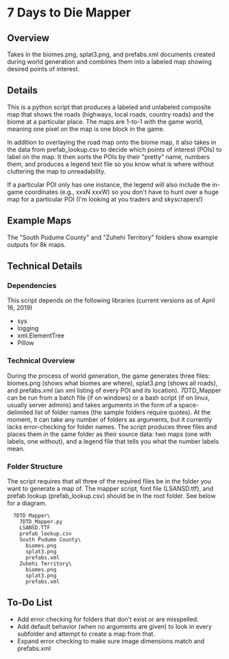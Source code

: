 # 7 Days to Die Mapper
## Overview
Takes in the biomes.png, splat3.png, and prefabs.xml documents created during world generation and combines them into a labeled map showing desired points of interest.

## Details
This is a python script that produces a labeled and unlabeled composite map that shows the roads (highways, local roads, country roads) and the biome at a particular place. The maps are 1-to-1 with the game world, meaning one pixel on the map is one block in the game. 

In addition to overlaying the road map onto the biome map, it also takes in the data from prefab_lookup.csv to decide which points of interest (POIs) to label on the map. It then sorts the POIs by their "pretty" name, numbers them, and produces a legend text file so you know what is where without cluttering the map to unreadability.

If a particular POI only has one instance, the legend will also include the in-game coordinates (e.g., xxxN xxxW) so you don't have to hunt over a huge map for a particular POI (I'm looking at you traders and skyscrapers!)

## Example Maps
The "South Pudume County" and "Zuhehi Territory" folders show example outputs for 8k maps.

## Technical Details
### Dependencies
This script depends on the following libraries (current versions as of April 16, 2019)
* sys
* logging
* xml.ElementTree
* Pillow 
### Technical Overview
During the process of world generation, the game generates three files: biomes.png (shows what biomes are where), splat3.png (shows all roads), and prefabs.xml (an xml listing of every POI and its location). 7DTD_Mapper can be run from a batch file (if on windows) or a bash script (if on linux, usually server admins) and takes arguments in the form of a space-delimited list of folder names (the sample folders require quotes). At the moment, it can take any number of folders as arguments, but it currently lacks error-checking for folder names. The script produces three files and places them in the same folder as their source data: two maps (one with labels, one without), and a legend file that tells you what the number labels mean.

### Folder Structure
The script requires that all three of the required files be in the folder you want to generate a map of. The mapper script, font file (LSANSD.ttf), and prefab lookup (prefab_lookup.csv) should be in the root folder. See below for a diagram.
```
  7DTD Mapper\
    7DTD_Mapper.py
    LSANSD.TTF
    prefab_lookup.csv
    South Pudume County\
      biomes.png
      splat3.png
      prefabs.xml
    Zuhehi Territory\
      biomes.png
      splat3.png
      prefabs.xml
```

## To-Do List
* Add error checking for folders that don't exist or are misspelled.
* Add default behavior (when no arguments are given) to look in every subfolder and attempt to create a map from that.
* Expand error checking to make sure image dimensions match and prefabs.xml 
